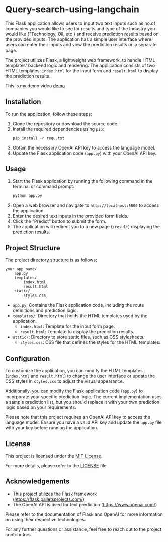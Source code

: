 # Query-search-using-langchain

This Flask application allows users to input two text inputs such as no.of companies you would like to see for results and type of the Industry you would like {"Technology, Oil, etc }  and receive prediction results based on the provided inputs. The application has a simple user interface where users can enter their inputs and view the prediction results on a separate page.

The project utilizes Flask, a lightweight web framework, to handle HTML templates' backend logic and rendering. The application consists of two HTML templates: `index.html` for the input form and `result.html` to display the prediction results.

This is my demo video [demo](https://drive.google.com/file/d/1H5t8ERt-BDgnq2Q_uyzWpmEIOHwig1qW/view?usp=sharing)


## Installation

To run the application, follow these steps:

1. Clone the repository or download the source code.
2. Install the required dependencies using `pip`:
   ```
   pip install -r requ.txt
   ```
3. Obtain the necessary OpenAI API key to access the language model.
4. Update the Flask application code (`app.py`) with your OpenAI API key.

## Usage

1. Start the Flask application by running the following command in the terminal or command prompt:
   ```
   python app.py
   ```
2. Open a web browser and navigate to `http://localhost:5000` to access the application.
3. Enter the desired text inputs in the provided form fields.
4. Click the "Predict" button to submit the form.
5. The application will redirect you to a new page (`/result`) displaying the prediction results.

## Project Structure

The project directory structure is as follows:

```
your_app_name/
    app.py
    templates/
        index.html
        result.html
    static/
        styles.css
```

- `app.py`: Contains the Flask application code, including the route definitions and prediction logic.
- `templates/`: Directory that holds the HTML templates used by the application.
    - `index.html`: Template for the input form page.
    - `result.html`: Template to display the prediction results.
- `static/`: Directory to store static files, such as CSS stylesheets.
    - `styles.css`: CSS file that defines the styles for the HTML templates.

## Configuration

To customize the application, you can modify the HTML templates (`index.html` and `result.html`) to change the user interface or update the CSS styles in `styles.css` to adjust the visual appearance.

Additionally, you can modify the Flask application code (`app.py`) to incorporate your specific prediction logic. The current implementation uses a sample prediction list, but you should replace it with your own prediction logic based on your requirements.

Please note that this project requires an OpenAI API key to access the language model. Ensure you have a valid API key and update the `app.py` file with your key before running the application.

## License

This project is licensed under the [MIT License](LICENSE).

For more details, please refer to the [LICENSE](LICENSE) file.

## Acknowledgements

- This project utilizes the Flask framework (https://flask.palletsprojects.com/)
- The OpenAI API is used for text prediction (https://www.openai.com/)

Please refer to the documentation of Flask and OpenAI for more information on using their respective technologies.

For any further questions or assistance, feel free to reach out to the project contributors.
